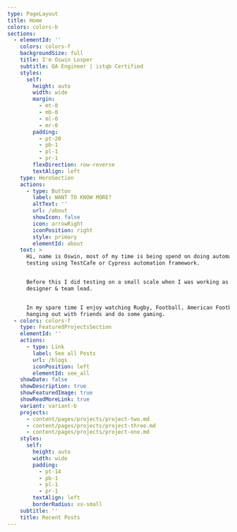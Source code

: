```yaml
---
type: PageLayout
title: Home
colors: colors-b
sections:
  - elementId: ''
    colors: colors-f
    backgroundSize: full
    title: I'm Oswin Losper
    subtitle: QA Engineer | istqb Certified
    styles:
      self:
        height: auto
        width: wide
        margin:
          - mt-0
          - mb-0
          - ml-0
          - mr-0
        padding:
          - pt-20
          - pb-1
          - pl-1
          - pr-1
        flexDirection: row-reverse
        textAlign: left
    type: HeroSection
    actions:
      - type: Button
        label: WANT TO KNOW MORE?
        altText: ''
        url: /about
        showIcon: false
        icon: arrowRight
        iconPosition: right
        style: primary
        elementId: about
    text: >
      Hi, name is Oswin, most of my time is being spend on doing automation
      testing using TestCafe or Cypress automation framework. 


      Before this I did testing on a small scale when I was working as a senior
      designer & team lead.


      In my spare time I enjoy watching Rugby, Football, American Football,
      hanging out with friends and do some gaming.
  - colors: colors-f
    type: FeaturedProjectsSection
    elementId: ''
    actions:
      - type: Link
        label: See all Posts
        url: /blogs
        iconPosition: left
        elementId: see_all
    showDate: false
    showDescription: true
    showFeaturedImage: true
    showReadMoreLink: true
    variant: variant-b
    projects:
      - content/pages/projects/project-two.md
      - content/pages/projects/project-three.md
      - content/pages/projects/project-one.md
    styles:
      self:
        height: auto
        width: wide
        padding:
          - pt-14
          - pb-1
          - pl-1
          - pr-1
        textAlign: left
        borderRadius: xx-small
    subtitle: ''
    title: Recent Posts
---
```

